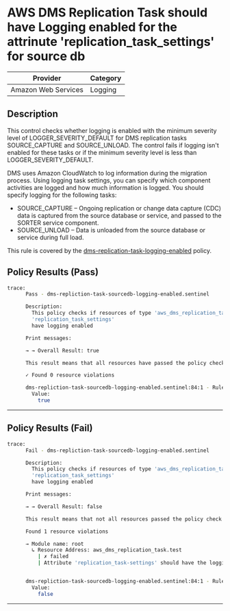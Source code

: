 # AWS DMS Replication Task should have Logging enabled for the attrinute 'replication_task_settings' for source db

| Provider            |    Category   |
| ------------------- |   ---------   |
| Amazon Web Services |    Logging    |

## Description

This control checks whether logging is enabled with the minimum severity level of LOGGER_SEVERITY_DEFAULT for DMS replication tasks SOURCE_CAPTURE and SOURCE_UNLOAD. The control fails if logging isn't enabled for these tasks or if the minimum severity level is less than LOGGER_SEVERITY_DEFAULT.

DMS uses Amazon CloudWatch to log information during the migration process. Using logging task settings, you can specify which component activities are logged and how much information is logged. You should specify logging for the following tasks:

  - SOURCE_CAPTURE – Ongoing replication or change data capture (CDC) data is captured from the source database or service, and passed to the SORTER service component.
  - SOURCE_UNLOAD – Data is unloaded from the source database or service during full load.

This rule is covered by the [dms-replication-task-logging-enabled](../../policies/dms-replication-task-logging-enabled.sentinel) policy.

## Policy Results (Pass)

```bash
trace:
      Pass - dms-repliction-task-sourcedb-logging-enabled.sentinel

      Description:
        This policy checks if resources of type 'aws_dms_replication_task' have the
        'replication_task_settings'
        have logging enabled

      Print messages:

      → → Overall Result: true

      This result means that all resources have passed the policy check for the policy dms-replication-instances-should-not-be-public.

      ✓ Found 0 resource violations

      dms-repliction-task-sourcedb-logging-enabled.sentinel:84:1 - Rule "main"
        Value:
          true
```

---

## Policy Results (Fail)

```bash
trace:
      Fail - dms-repliction-task-sourcedb-logging-enabled.sentinel

      Description:
        This policy checks if resources of type 'aws_dms_replication_task' have the
        'replication_task_settings'
        have logging enabled

      Print messages:

      → → Overall Result: false

      This result means that not all resources passed the policy check and the protected behavior is not allowed for the policy dms-replication-instances-should-not-be-public.

      Found 1 resource violations

      → Module name: root
        ↳ Resource Address: aws_dms_replication_task.test
          | ✗ failed
          | Attribute 'replication_task-settings' should have the logging enabled for AWS DMS Replication Task.Refer to https://docs.aws.amazon.com/securityhub/latest/userguide/dms-controls.html#dms-8 for more details.


      dms-repliction-task-sourcedb-logging-enabled.sentinel:84:1 - Rule "main"
        Value:
          false
```

---
